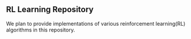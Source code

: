 ## RL Learning Repository
We plan to provide implementations of various reinforcement learning(RL) algorithms in this repository.

